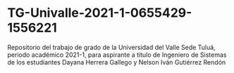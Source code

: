 # TG-Univalle-2021-1-0655429-1556221
Repositorio del trabajo de grado de la Universidad del Valle Sede Tuluá, periodo académico 2021-1, para aspirante a titulo de Ingeniero de Sistemas de los estudiantes Dayana Herrera Gallego y Nelson Iván Gutiérrez Rendón
